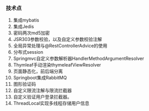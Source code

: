 ### 技术点
1. 集成mybatis
2. 集成Jedis
3. 密码两次md5加密
4. JSR303参数校验，以及自定义参数校验注解
5. 全局异常处理与@RestControllerAdvice的使用
6. 分布式session
7. Springmvc自定义参数解析器HandlerMethodArgumentResolver
8. Thymleaf手动渲染thymeleafViewResolver
9. 页面静态化，前后端分离
10. Springboot集成RabbitMQ
11. 图形验证码
12. 自定义限流注解与限流拦截器
13. 自定义验证用户登录拦截器。
14. ThreadLocal实现多线程存储用户信息



